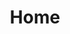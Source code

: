 ---
title: Home
content_blocks:
  - _bookshop_name: section/hero
    elements:
      background_image:
        src: "/uploads/girls-working-on-computers.jpg"
        alt:
      super_heading:
        icon: "location-dot"
        label: "Label"
        text: "Super Heading"
      heading: "Hello, world!"
      subheading: "Subheading"
      lead: "Lead text."
      copy: "Copy."
    config:
      is_main: false
      id: "hero"
      aria_labelled_by: "hero"
    layout:
      is_fluid: false
      align: "start"
      margin_y: "my-8"
    styles:
      vibe: 
      section:
        background_color: "bg-dark"
        text_color: "text-white"
        pattern:
        texture:
        blend_mode:
        filter:
      super_heading:
        label:
          font: "wvu-shout"
          case:
          color: "text-wvu-gold"
        text:
          font: "helvetica-neue-light"
          color: 
          tracking: 
      heading:
        font: "wvu-shout"
        color: 
        decoration: "wvu-bar"
      subheading:
        font: "helvetica-neue-bold"
        size: "h1"
        weight: 
      lead:
        font: "helvetica-neue-light"
        size: "fs-3"
      copy:
        font:
  - _bookshop_name: section/hero
    elements:
      background_image:
        src:
        alt:
      super_heading:
        icon: "location-dot"
        label: "Label"
        text: "Super Heading"
      heading: "Hello, world! Test"
      subheading: "Subheading"
      lead: "Lead text."
      copy: "Copy."
    config:
      is_main: false
      id: "hero"
      aria_labelled_by: "hero"
    layout:
      is_fluid: false
      align: "start"
      margin_y: "my-8"
    styles:
      vibe: 
      section:
        background_color: "bg-dark"
        text_color: "text-white"
        pattern:
        texture:
        blend_mode:
        filter:
      super_heading:
        label:
          font: "wvu-shout"
          case:
          color: "text-wvu-gold"
        text:
          font: "helvetica-neue-light"
          color: 
          tracking: 
      heading:
        font: "wvu-shout"
        color: 
        decoration: "wvu-bar"
      subheading:
        font: "helvetica-neue-bold"
        size: "h1"
        weight: 
      lead:
        font: "helvetica-neue-light"
        size: "fs-3"
      copy:
        font:
---